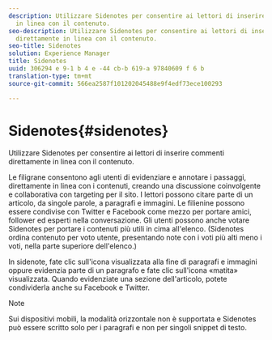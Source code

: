 ```yaml
---
description: Utilizzare Sidenotes per consentire ai lettori di inserire commenti direttamente
  in linea con il contenuto.
seo-description: Utilizzare Sidenotes per consentire ai lettori di inserire commenti
  direttamente in linea con il contenuto.
seo-title: Sidenotes
solution: Experience Manager
title: Sidenotes
uuid: 306294 e 9-1 b 4 e -44 cb-b 619-a 97840609 f 6 b
translation-type: tm+mt
source-git-commit: 566ea2587f101202045488e9f4edf73ece100293

---
```



# Sidenotes{#sidenotes}

Utilizzare Sidenotes per consentire ai lettori di inserire commenti direttamente in linea con il contenuto.

Le filigrane consentono agli utenti di evidenziare e annotare i passaggi, direttamente in linea con i contenuti, creando una discussione coinvolgente e collaborativa con targeting per il sito. I lettori possono citare parte di un articolo, da singole parole, a paragrafi e immagini. Le filienine possono essere condivise con Twitter e Facebook come mezzo per portare amici, follower ed esperti nella conversazione. Gli utenti possono anche votare Sidenotes per portare i contenuti più utili in cima all'elenco. (Sidenotes ordina contenuto per voto utente, presentando note con i voti più alti meno i voti, nella parte superiore dell'elenco.)

In sidenote, fate clic sull'icona visualizzata alla fine di paragrafi e immagini oppure evidenzia parte di un paragrafo e fate clic sull'icona «matita» visualizzata. Quando evidenziate una sezione dell'articolo, potete condividerla anche su Facebook e Twitter.

>[!NOTE]
>
>Sui dispositivi mobili, la modalità orizzontale non è supportata e Sidenotes può essere scritto solo per i paragrafi e non per singoli snippet di testo.

